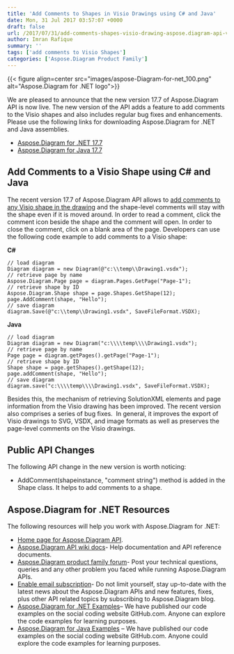 ```yaml
---
title: 'Add Comments to Shapes in Visio Drawings using C# and Java'
date: Mon, 31 Jul 2017 03:57:07 +0000
draft: false
url: /2017/07/31/add-comments-shapes-visio-drawing-aspose.diagram-api-version-17.7/
author: Imran Rafique
summary: ''
tags: ['add comments to Visio Shapes']
categories: ['Aspose.Diagram Product Family']
---
```




{{< figure align=center src="images/aspose-Diagram-for-net_100.png" alt="Aspose.Diagram for .NET logo">}}


We are pleased to announce that the new version 17.7 of Aspose.Diagram API is now live. The new version of the API adds a feature to add comments to the Visio shapes and also includes regular bug fixes and enhancements. Please use the following links for downloading Aspose.Diagram for .NET and Java assemblies.

*   [Aspose.Diagram for .NET 17.7][1]
*   [Aspose.Diagram for Java 17.7][2]

## Add Comments to a Visio Shape using C# and Java

The recent version 17.7 of Aspose.Diagram API allows to [add comments to any Visio shape in the drawing][3] and the shape-level comments will stay with the shape even if it is moved around. In order to read a comment, click the comment icon beside the shape and the comment will open. In order to close the comment, click on a blank area of the page. Developers can use the following code example to add comments to a Visio shape:

**C#**

```
// load diagram  
Diagram diagram = new Diagram(@"c:\\temp\\Drawing1.vsdx");  
// retrieve page by name  
Aspose.Diagram.Page page = diagram.Pages.GetPage("Page-1");  
// retrieve shape by ID  
Aspose.Diagram.Shape shape = page.Shapes.GetShape(12);  
page.AddComment(shape, "Hello");  
// save diagram  
diagram.Save(@"c:\\temp\\Drawing1.vsdx", SaveFileFormat.VSDX);
```

**Java**

```
// load diagram  
Diagram diagram = new Diagram("c:\\\\temp\\\\Drawing1.vsdx");  
// retrieve page by name  
Page page = diagram.getPages().getPage("Page-1");  
// retrieve shape by ID  
Shape shape = page.getShapes().getShape(12);  
page.addComment(shape, "Hello");  
// save diagram  
diagram.save("c:\\\\temp\\\\Drawing1.vsdx", SaveFileFormat.VSDX);
```

Besides this, the mechanism of retrieving SolutionXML elements and page information from the Visio drawing has been improved. The recent version also comprises a series of bug fixes.  In general, it improves the export of Visio drawings to SVG, VSDX, and image formats as well as preserves the page-level comments on the Visio drawings.

## Public API Changes

The following API change in the new version is worth noticing:

*   AddComment(shapeinstance, "comment string") method is added in the Shape class. It helps to add comments to a shape.

## Aspose.Diagram for .NET Resources

The following resources will help you work with Aspose.Diagram for .NET:

*   [Home page for Aspose.Diagram API][4].
*   [Aspose.Diagram API wiki docs][5]\- Help documentation and API reference documents.
*   [Aspose.Diagram product family forum][6]\- Post your technical questions, queries and any other problem you faced while running Aspose.Diagram APIs.
*   [Enable email subscription][7]\- Do not limit yourself, stay up-to-date with the latest news about the Aspose.Diagram APIs and new features, fixes, plus other API related topics by subscribing to Aspose.Diagram blog.
*   [Aspose.Diagram for .NET Examples][8]– We have published our code examples on the social coding website GitHub.com. Anyone can explore the code examples for learning purposes.
*   [Aspose.Diagram for Java Examples][9] – We have published our code examples on the social coding website GitHub.com. Anyone could explore the code examples for learning purposes.




[1]: https://downloads.aspose.com/diagram/net/new-releases/aspose.diagram-for-.net-17.7/
[2]: https://downloads.aspose.com/diagram/java/new-releases/aspose.diagram-for-java-17.7/
[3]: https://docs.aspose.com/display/diagramnet/Working+with+Comments#WorkingwithComments-AddaShape-LevelCommentinVisioDrawing
[4]: http://www.aspose.com/products/diagram
[5]: https://docs.aspose.com/display/diagramproductfamily/Home
[6]: https://forum.aspose.com/c/diagram
[7]: https://blog.aspose.com/category/aspose-products/aspose-diagram-product-family/
[8]: https://github.com/asposediagram/Aspose_diagram_NET
[9]: https://github.com/asposediagram/Aspose_Diagram_Java




